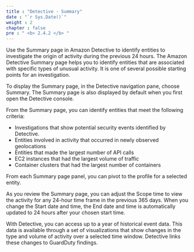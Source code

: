 ```yaml
---
title : "Detective - Summary"
date : "`r Sys.Date()`"
weight : 2
chapter : false
pre : " <b> 2.4.2 </b> "
---
```

Use the Summary page in Amazon Detective to identify entities to investigate the origin of activity during the previous 24 hours. The Amazon Detective Summary page helps you to identify entities that are associated with specific types of unusual activity. It is one of several possible starting points for an investigation.

To display the Summary page, in the Detective navigation pane, choose Summary. The Summary page is also displayed by default when you first open the Detective console.

From the Summary page, you can identify entities that meet the following criteria:
- Investigations that show potential security events identified by Detective.
- Entities involved in activity that occurred in newly observed geolocations
- Entities that made the largest number of API calls
- EC2 instances that had the largest volume of traffic
- Container clusters that had the largest number of containers

From each Summary page panel, you can pivot to the profile for a selected entity.

As you review the Summary page, you can adjust the Scope time to view the activity for any 24-hour time frame in the previous 365 days. When you change the Start date and time, the End date and time is automatically updated to 24 hours after your chosen start time.

With Detective, you can access up to a year of historical event data. This data is available through a set of visualizations that show changes in the type and volume of activity over a selected time window. Detective links these changes to GuardDuty findings.